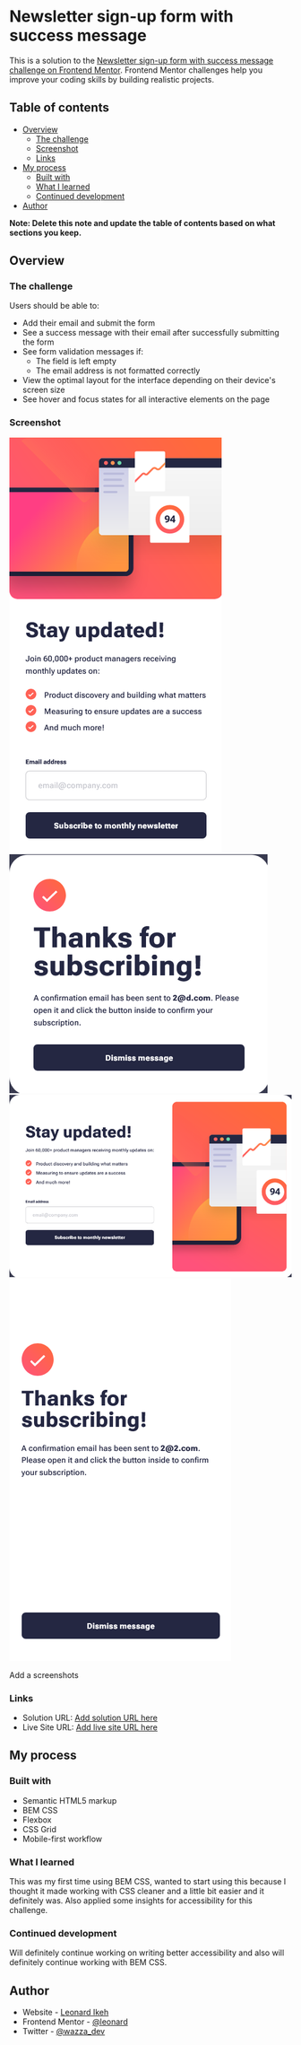 # Newsletter sign-up form with success message

This is a solution to the [Newsletter sign-up form with success message challenge on Frontend Mentor](https://www.frontendmentor.io/challenges/newsletter-signup-form-with-success-message-3FC1AZbNrv). Frontend Mentor challenges help you improve your coding skills by building realistic projects.

## Table of contents

- [Overview](#overview)
  - [The challenge](#the-challenge)
  - [Screenshot](#screenshot)
  - [Links](#links)
- [My process](#my-process)
  - [Built with](#built-with)
  - [What I learned](#what-i-learned)
  - [Continued development](#continued-development)
- [Author](#author)

**Note: Delete this note and update the table of contents based on what sections you keep.**

## Overview

### The challenge

Users should be able to:

- Add their email and submit the form
- See a success message with their email after successfully submitting the form
- See form validation messages if:
  - The field is left empty
  - The email address is not formatted correctly
- View the optimal layout for the interface depending on their device's screen size
- See hover and focus states for all interactive elements on the page

### Screenshot

![Sign up form in desktop](/assets/screenshots/desk1.png)
![Thank you message in desktop](/assets/screenshots/desk2.png)
![Sign up form in mobile](/assets/screenshots/mob1.png)
![Thank you message in mobile](/assets/screenshots/mob2.png)

Add a screenshots

### Links

- Solution URL: [Add solution URL here](https://your-solution-url.com)
- Live Site URL: [Add live site URL here](https://your-live-site-url.com)

## My process

### Built with

- Semantic HTML5 markup
- BEM CSS
- Flexbox
- CSS Grid
- Mobile-first workflow

### What I learned

This was my first time using BEM CSS, wanted to start using this because I thought it made working with CSS cleaner and a little bit easier and it definitely was. Also applied some insights for accessibility for this challenge.

### Continued development

Will definitely continue working on writing better accessibility and also will definitely continue working with BEM CSS.

## Author

- Website - [Leonard Ikeh](https://leonardikeh.netlify.app/)
- Frontend Mentor - [@leonard](https://www.frontendmentor.io/profile/leoikeh99)
- Twitter - [@wazza_dev](https://www.twitter.com/wazza_dev)
